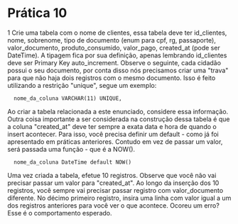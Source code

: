 # Prática 10

1 Crie uma tabela com o nome de clientes, essa tabela deve ter id_clientes, nome, sobrenome, tipo de documento (enum para cpf, rg, passaporte), valor_documento,
produto_consumido, valor_pago, created_at (pode ser DateTime). A tipagem fica por sua definição, apenas lembrando id_clientes deve ser Primary Key auto_increment. 
Observe o seguinte, cada cidadão possui o seu documento, por conta disso nós precisamos criar uma "trava" para que não haja dois registros com o mesmo documento.
Isso é feito utilizando a restrição "unique", segue um exemplo:

```
  nome_da_coluna VARCHAR(11) UNIQUE, 
```


Ao criar a tabela relacionada a este enunciado, considere essa informação. Outra coisa importante a ser considerada na construção dessa tabela é que a coluna "created_at"
deve ter sempre a exata data e hora de quando o insert acontecer. Para isso, você precisa definir um default - como já foi apresentado em práticas anteriores. Contudo
em vez de passar um valor, será passada uma função - que é a NOW().

```
  nome_da_coluna DateTime default NOW()
```


Uma vez criada a tabela, efetue 10 registros. Observe que você não vai precisar passar um valor para "created_at". Ao longo da inserção dos 10 registros, você sempre
vai precisar passar registro com valor_documento diferente. No décimo primeiro registro, insira uma linha com valor igual a um dos registros anteriores para você
ver o que acontece. Ocoreu um erro? Esse é o comportamento esperado.
